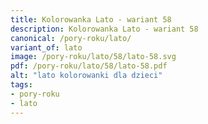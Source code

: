 ```yaml
---
title: Kolorowanka Lato - wariant 58
description: Kolorowanka Lato - wariant 58
canonical: /pory-roku/lato/
variant_of: lato
image: /pory-roku/lato/58/lato-58.svg
pdf: /pory-roku/lato/58/lato-58.pdf
alt: "lato kolorowanki dla dzieci"
tags:
- pory-roku
- lato
---
```


